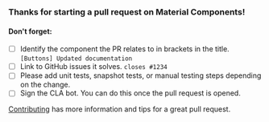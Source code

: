 ### Thanks for starting a pull request on Material Components!

#### Don't forget:
- [ ] Identify the component the PR relates to in brackets in the title. ```[Buttons] Updated documentation```
- [ ] Link to GitHub issues it solves. ```closes #1234```
- [ ] Please add unit tests, snapshot tests, or manual testing steps depending on the change.
- [ ] Sign the CLA bot. You can do this once the pull request is opened.

[Contributing](./contributing/README.md#pull-requests) has more information and tips for a great
pull request.
